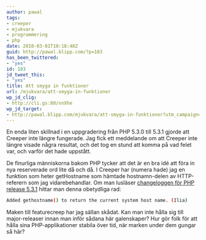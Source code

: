 ```yaml
---
author: pawal
tags:
- creeper
- mjukvara
- programmering
- php
date: 2010-03-01T10:18:48Z
guid: http://pawal.blipp.com/?p=183
has_been_twittered:
- "yes"
id: 183
jd_tweet_this:
- "yes"
title: Att smyga in funktioner
url: /mjukvara/att-smyga-in-funktioner
wp_jd_clig:
- http://cli.gs:80/nnXhe
wp_jd_target:
- http://pawal.blipp.com/mjukvara/att-smyga-in-funktioner?utm_campaign=UA-264167-1&utm_medium=twitter&utm_source=twitter
---
```


En enda liten skillnad i en uppgradering från PHP 5.3.0 till 5.3.1
gjorde att Creeper inte längre fungerade. Jag fick ett meddelande om
att Creeper inte längre visade några resultat, och det tog en stund
att komma på vad felet var, och varför det hade uppstått.

De finurliga människorna bakom PHP tycker att det är en bra idé att
föra in nya reserverade ord lite då och då. I Creeper har (numera
hade) jag en funktion som heter getHostname som hämtade hostnamn-delen
av HTTP-referern som jag vidarebehandlar. Om man lusläser <a
href="http://www.php.net/ChangeLog-5.php#5.3.1">changeloggen för PHP
release 5.3.1</a> hittar man denna obetydliga rad:

```sh
Added gethostname() to return the current system host name. (Ilia)
```

Maken till featurecreep har jag sällan skådat. Kan man inte hålla sig
till major-releaser innan man inför sådana här galenskaper? Hur gör
folk för att hålla sina PHP-applikationer stabila över tid, när marken
under dem gungar så här?
